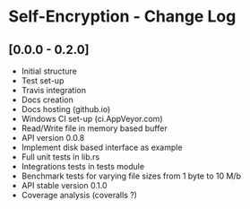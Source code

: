 
# Self-Encryption - Change Log

## [0.0.0 - 0.2.0]
- Initial structure
- Test set-up
- Travis integration
- Docs creation
- Docs hosting (github.io)
- Windows CI set-up (ci.AppVeyor.com)
- Read/Write file in memory based buffer
- API version 0.0.8
- Implement disk based interface as example
- Full unit tests in lib.rs
- Integrations tests in tests module
- Benchmark tests for varying file sizes from 1 byte to 10 M/b
- API stable version 0.1.0
- Coverage analysis (coveralls ?)
